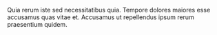 Quia rerum iste sed necessitatibus quia. Tempore dolores maiores esse accusamus quas vitae et. Accusamus ut repellendus ipsum rerum praesentium quidem.